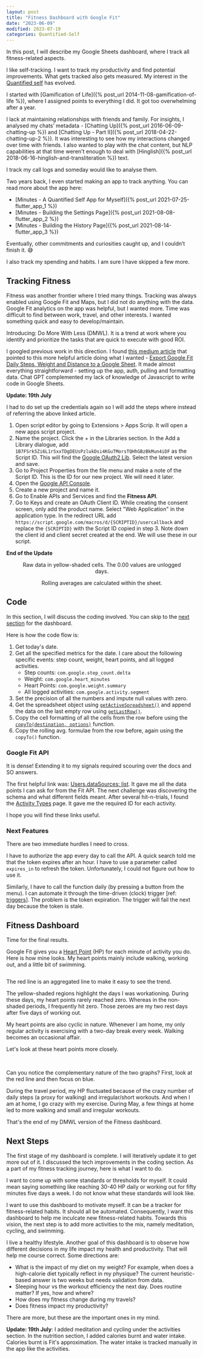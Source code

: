 ```yaml
---
layout: post
title: "Fitness Dashboard with Google Fit"
date: "2023-06-09"
modified: 2023-07-19
categories: Quantified-Self
---
```


In this post, I will describe my Google Sheets dashboard, where I track all fitness-related aspects.

I like self-tracking. I want to track my productivity and find potential improvements. What gets tracked also gets measured. My interest in the [Quantified self](https://en.wikipedia.org/wiki/Quantified_self) has evolved.

I started with [Gamification of Life]({% post_url 2014-11-08-gamification-of-life %}), where I assigned points to everything I did. It got too overwhelming after a year.

I lack at maintaining relationships with friends and family. For insights, I analysed my chats’ metadata - [Chatting Up]({% post_url 2016-06-09-chatting-up %}) and [Chatting Up - Part II]({% post_url 2018-04-22-chatting-up-2 %}). It was interesting to see how my interactions changed over time with friends. I also wanted to play with the chat content, but NLP capabilities at that time weren't enough to deal with [Hinglish]({% post_url 2018-06-16-hinglish-and-transliteration %}) text.

I track my call logs and someday would like to analyse them.

Two years back, I even started making an app to track anything. You can read more about the app here:

- [Minutes - A Quantified Self App for Myself]({% post_url 2021-07-25-flutter_app_1 %})
- [Minutes - Building the Settings Page]({% post_url 2021-08-08-flutter_app_2 %})
- [Minutes - Building the History Page]({% post_url 2021-08-14-flutter_app_3 %})

Eventually, other commitments and curiosities caught up, and I couldn’t finish it. 😅

I also track my spending and habits. I am sure I have skipped a few more.

## Tracking Fitness

Fitness was another frontier where I tried many things. Tracking was always enabled using Google Fit and Maps, but I did not do anything with the data. Google Fit analytics on the app was helpful, but I wanted more. Time was difficult to find between work, travel, and other interests. I wanted something quick and easy to develop/maintain.

Introducing: Do More With Less (DMWL). It is a trend at work where you identify and prioritize the tasks that are quick to execute with good ROI.

I googled previous work in this direction. I found [this medium article](https://towardsdatascience.com/how-i-built-a-google-spreadsheet-to-keep-track-of-google-fit-fitness-data-a0887a59f730) that pointed to this more helpful article doing what I wanted - [Export Google Fit Daily Steps, Weight and Distance to a Google Sheet](https://ithoughthecamewithyou.com/post/export-google-fit-daily-steps-to-a-google-sheet). It made almost everything straightforward - setting up the app, auth, pulling and formatting data. Chat GPT complemented my lack of knowledge of Javascript to write code in Google Sheets.

**Update: 19th July**

I had to do set up the credentials again so I will add the steps where instead of referring the above linked article.

1. Open script editor by going to Extensions > Apps Scrip. It will open a new apps script project.
2. Name the project. Click the + in the Libraries section. In the Add a Library dialogue, add `1B7FSrk5Zi6L1rSxxTDgDEUsPzlukDsi4KGuTMorsTQHhGBzBkMun4iDF` as the Script ID. This will find the [Google OAuth2 Lib](https://github.com/googleworkspace/apps-script-oauth2). Select the latest version and save.
3. Go to Project Properties from the file menu and make a note of the Script ID. This is the ID for our new project. We will need it later.
4. Open the [Google API Console](https://accounts.google.com/ServiceLogin?service=cloudconsole&passive=1209600&osid=1&continue=https://console.cloud.google.com/apis/dashboard&followup=https://console.cloud.google.com/apis/dashboard).
5. Create a new project and name it.
6. Go to Enable APIs and Services and find the **Fitness API**.
7. Go to Keys and create an OAuth Client ID. While creating the consent screen, only add the product name. Select "Web Application" in the application type. In the redirect URL add `https://script.google.com/macros/d/{SCRIPTID}/usercallback` and replace the `{SCRIPTID}` with the Script ID copied in step 3. Note down the client id and client secret created at the end. We will use these in our script.

**End of the Update**

<figure class="image">
<img src="{{ site.url }}/assets/2023-06/1_fit_dash_logs.png" alt="" style="text-align: center; margin: auto">
<figcaption style="text-align: center">Raw data in yellow-shaded cells. The 0.00 values are unlogged days.</figcaption>
</figure>


<figure class="image">
<img src="{{ site.url }}/assets/2023-06/2_fit_dash_logs2.png" alt="" style="text-align: center; margin: auto">
<figcaption style="text-align: center">Rolling averages are calculated within the sheet.</figcaption>
</figure>


## Code

In this section, I will discuss the coding involved. You can skip to the [next section](#fitness-dashboard) for the dashboard.

Here is how the code flow is:

1. Get today's date.
2. Get all the specified metrics for the date. I care about the following specific events: step count, weight, heart points, and all logged activities.
    - Step counts: `com.google.step_count.delta`
    - Weight: `com.google.heart_minutes`
    - Heart Points: `com.google.weight.summary`
    - All logged activities: `com.google.activity.segment`
3. Set the precision of all the numbers and impute null values with zero.
4. Get the spreadsheet object using [`getActiveSpreadsheet()`](https://developers.google.com/apps-script/reference/spreadsheet/spreadsheet-app) and append the data on the last empty row using [`getLastRow()`](https://developers.google.com/apps-script/reference/spreadsheet/sheet#getlastrow).
5. Copy the cell formatting of all the cells from the row before using the [`copyTo(destination, options)`](https://developers.google.com/apps-script/reference/spreadsheet/range#copytodestination,-options) function.
6. Copy the rolling avg. formulae from the row before, again using the `copyTo()` function.

### Google Fit API

It is dense! Extending it to my signals required scouring over the docs and SO answers.

The first helpful link was: [Users.dataSources: list](https://developers.google.com/apis-explorer/#search/fitness.users.datasources.list/m/fitness/v1/fitness.users.dataSources.list?userId=me&_h=1). It gave me all the data points I can ask for from the Fit API. The next challenge was discovering the schema and what different fields meant. After several hit-n-trials, I found the [Activity Types](https://developers.google.com/fit/rest/v1/reference/activity-types) page. It gave me the required ID for each activity.

I hope you will find these links useful.

### Next Features

There are two immediate hurdles I need to cross.

I have to authorize the app every day to call the API. A quick search told me that the token expires after an hour. I have to use a parameter called `expires_in` to refresh the token. Unfortunately, I could not figure out how to use it.

Similarly, I have to call the function daily (by pressing a button from the menu). I can automate it through the time-driven (clock) trigger [ref: [triggers](https://developers.google.com/apps-script/guides/triggers)]. The problem is the token expiration. The trigger will fail the next day because the token is stale.

## Fitness Dashboard

Time for the final results.

Google Fit gives you a [Heart Point](https://support.google.com/fit/answer/7619539?hl=en&co=GENIE.Platform%3DAndroid#zippy=%2Chow-to-earn-heart-points) (HP) for each minute of activity you do. Here is how mine looks. My heart points mainly include walking, working out, and a little bit of swimming.

<figure class="image">
<img src="{{ site.url }}/assets/2023-06/3_fit_dash_hp.png" alt="" style="text-align: center; margin: auto">
<!-- <figcaption style="text-align: center">Figure 1:</figcaption> -->
</figure>

The red line is an aggregated line to make it easy to see the trend.

The yellow-shaded regions highlight the days I was workationing. During these days, my heart points rarely reached zero. Whereas in the non-shaded periods, I frequently hit zero. Those zeroes are my two rest days after five days of working out.

My heart points are also cyclic in nature. Whenever I am home, my only regular activity is exercising with a two-day break every week. Walking becomes an occasional affair.

Let's look at these heart points more closely.

<figure class="image">
<img src="{{ site.url }}/assets/2023-06/fit_dash_steps.png" alt="" style="text-align: center; margin: auto">
<img src="{{ site.url }}/assets/2023-06/fit_dash_workout.png" alt="" style="text-align: center; margin: auto">
</figure>

Can you notice the complementary nature of the two graphs? First, look at the red line and then focus on blue.

During the travel period, my HP fluctuated because of the crazy number of daily steps (a proxy for walking) and irregular/short workouts. And when I am at home, I go crazy with my exercise. During May, a few things at home led to more walking and small and irregular workouts.

That's the end of my DMWL version of the Fitness dashboard.

## Next Steps

The first stage of my dashboard is complete. I will iteratively update it to get more out of it. I discussed the tech improvements in the coding section. As a part of my fitness tracking journey, here is what I want to do.

I want to come up with some standards or thresholds for myself. It could mean saying something like reaching 30-40 HP daily or working out for fifty minutes five days a week. I do not know what these standards will look like.

I want to use this dashboard to motivate myself. It can be a tracker for fitness-related habits. It should all be automated. Consequently, I want this dashboard to help me inculcate new fitness-related habits. Towards this vision, the next step is to add more activities to the mix, namely meditation, cycling, and swimming.

I live a healthy lifestyle. Another goal of this dashboard is to observe how different decisions in my life impact my health and productivity. That will help me course correct. Some directions are:

- What is the impact of my diet on my weight? For example, when does a high-calorie diet typically reflect in my physique? The current heuristic-based answer is two weeks but needs validation from data.
- Sleeping hour vs the workout efficiency the next day. Does routine matter? If yes, how and where?
- How does my fitness change during my travels?
- Does fitness impact my productivity?

There are more, but these are the important ones in my mind.

**Update: 19th July**: I added meditation and cycling under the activities section. In the nutrition section, I added calories burnt and water intake. Calories burnt is Fit's approximation. The water intake is tracked manually in the app like the activities.
